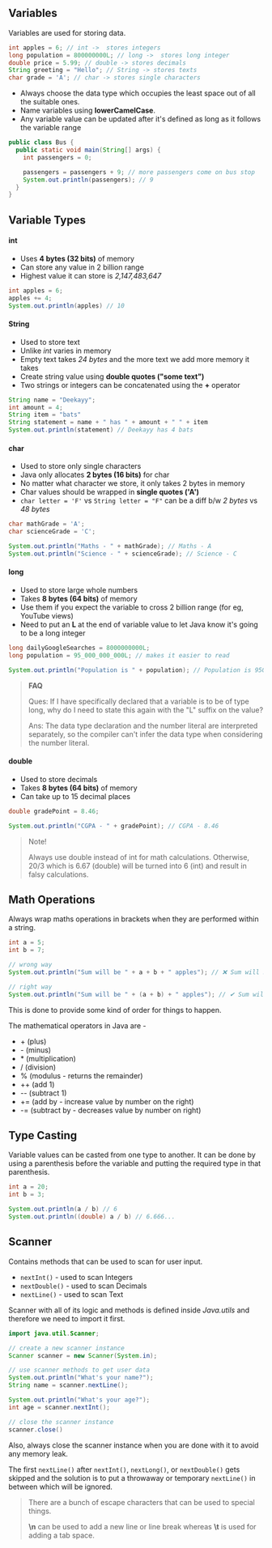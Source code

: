 ## Variables

Variables are used for storing data.

```java
int apples = 6; // int ->  stores integers
long population = 800000000L; // long ->  stores long integer
double price = 5.99; // double -> stores decimals
String greeting = "Hello"; // String -> stores texts
char grade = 'A'; // char -> stores single characters
```

- Always choose the data type which occupies the least space out of all the suitable ones.
- Name variables using **lowerCamelCase**.
- Any variable value can be updated after it's defined as long as it follows the variable range

```java
public class Bus {
  public static void main(String[] args) {
    int passengers = 0;

    passengers = passengers + 9; // more passengers come on bus stop
    System.out.println(passengers); // 9
  }
}
```

## Variable Types

#### int

- Uses **4 bytes (32 bits)** of memory
- Can store any value in 2 billion range
- Highest value it can store is _2,147,483,647_

```java
int apples = 6;
apples += 4;
System.out.println(apples) // 10
```

#### String

- Used to store text
- Unlike _int_ varies in memory
- Empty text takes _24 bytes_ and the more text we add more memory it takes
- Create string value using **double quotes ("some text")**
- Two strings or integers can be concatenated using the **+** operator

```java
String name = "Deekayy";
int amount = 4;
String item = "bats"
String statement = name + " has " + amount + " " + item
System.out.println(statement) // Deekayy has 4 bats
```

#### char

- Used to store only single characters
- Java only allocates **2 bytes (16 bits)** for char
- No matter what character we store, it only takes 2 bytes in memory
- Char values should be wrapped in **single quotes ('A')**
- `char letter = 'F'` vs `String letter = "F"` can be a diff b/w _2 bytes_ vs _48 bytes_

```java
char mathGrade = 'A';
char scienceGrade = 'C';

System.out.println("Maths - " + mathGrade); // Maths - A
System.out.println("Science - " + scienceGrade); // Science - C
```

#### long

- Used to store large whole numbers
- Takes **8 bytes (64 bits)** of memory
- Use them if you expect the variable to cross 2 billion range (for eg, YouTube views)
- Need to put an **L** at the end of variable value to let Java know it's going to be a long integer

```java
long dailyGoogleSearches = 8000000000L;
long population = 95_000_000_000L; // makes it easier to read

System.out.println("Population is " + population); // Population is 95000000000L
```

> **FAQ**
>
> Ques: If I have specifically declared that a variable is to be of type long, why do I need to state this again with the "L" suffix on the value?
>
> Ans: The data type declaration and the number literal are interpreted separately, so the compiler can't infer the data type when considering the number literal.

#### double

- Used to store decimals
- Takes **8 bytes (64 bits)** of memory
- Can take up to 15 decimal places

```java
double gradePoint = 8.46;

System.out.println("CGPA - " + gradePoint); // CGPA - 8.46
```

> Note!
>
> Always use double instead of int for math calculations. Otherwise, 20/3 which is 6.67 (double) will be turned into 6 (int) and result in falsy calculations.

## Math Operations

Always wrap maths operations in brackets when they are performed within a string.

```java
int a = 5;
int b = 7;

// wrong way
System.out.println("Sum will be " + a + b + " apples"); // ❌ Sum will be 57 apples

// right way
System.out.println("Sum will be " + (a + b) + " apples"); // ✔ Sum will be 12 apples
```

This is done to provide some kind of order for things to happen.

The mathematical operators in Java are -

- \+ (plus)
- \- (minus)
- \* (multiplication)
- / (division)
- % (modulus - returns the remainder)
- ++ (add 1)
- -- (subtract 1)
- += (add by - increase value by number on the right)
- -= (subtract by - decreases value by number on right)

## Type Casting

Variable values can be casted from one type to another. It can be done by using a parenthesis before the variable and putting the required type in that parenthesis.

```java
int a = 20;
int b = 3;

System.out.println(a / b) // 6
System.out.println((double) a / b) // 6.666...
```

## Scanner

Contains methods that can be used to scan for user input.

- `nextInt()` - used to scan Integers
- `nextDouble()` - used to scan Decimals
- `nextLine()` - used to scan Text

Scanner with all of its logic and methods is defined inside _Java.utils_ and therefore we need to import it first.

```java
import java.util.Scanner;

// create a new scanner instance
Scanner scanner = new Scanner(System.in);

// use scanner methods to get user data
System.out.println("What's your name?");
String name = scanner.nextLine();

System.out.println("What's your age?");
int age = scanner.nextInt();

// close the scanner instance
scanner.close()
```

Also, always close the scanner instance when you are done with it to avoid any memory leak.

The first `nextLine()` after `nextInt()`, `nextLong()`, or `nextDouble()` gets skipped and the solution is to put a throwaway or temporary `nextLine()` in between which will be ignored.

> There are a bunch of escape characters that can be used to special things.
>
> **\n** can be used to add a new line or line break whereas **\t** is used for adding a tab space.
